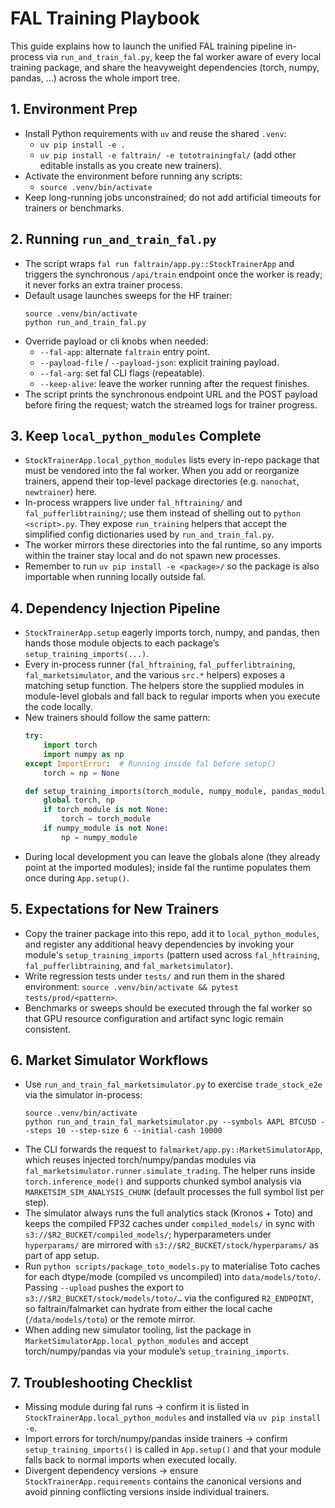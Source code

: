 # FAL Training Playbook

This guide explains how to launch the unified FAL training pipeline in-process
via `run_and_train_fal.py`, keep the fal worker aware of every local training
package, and share the heavyweight dependencies (torch, numpy, pandas, …)
across the whole import tree.

## 1. Environment Prep

- Install Python requirements with `uv` and reuse the shared `.venv`:
  - `uv pip install -e .`
  - `uv pip install -e faltrain/ -e tototrainingfal/` (add other editable
    installs as you create new trainers).
- Activate the environment before running any scripts:
  - `source .venv/bin/activate`
- Keep long-running jobs unconstrained; do not add artificial timeouts for
  trainers or benchmarks.

## 2. Running `run_and_train_fal.py`

- The script wraps `fal run faltrain/app.py::StockTrainerApp` and triggers the
  synchronous `/api/train` endpoint once the worker is ready; it never forks an
  extra trainer process.
- Default usage launches sweeps for the HF trainer:
  ```
  source .venv/bin/activate
  python run_and_train_fal.py
  ```
- Override payload or cli knobs when needed:
  - `--fal-app`: alternate `faltrain` entry point.
  - `--payload-file` / `--payload-json`: explicit training payload.
  - `--fal-arg`: set fal CLI flags (repeatable).
  - `--keep-alive`: leave the worker running after the request finishes.
- The script prints the synchronous endpoint URL and the POST payload before
  firing the request; watch the streamed logs for trainer progress.

## 3. Keep `local_python_modules` Complete

- `StockTrainerApp.local_python_modules` lists every in-repo package that must
  be vendored into the fal worker. When you add or reorganize trainers, append
  their top-level package directories (e.g. `nanochat`, `newtrainer`) here.
- In-process wrappers live under `fal_hftraining/` and `fal_pufferlibtraining/`;
  use them instead of shelling out to `python <script>.py`. They expose
  `run_training` helpers that accept the simplified config dictionaries used by
  `run_and_train_fal.py`.
- The worker mirrors these directories into the fal runtime, so any imports
  within the trainer stay local and do not spawn new processes.
- Remember to run `uv pip install -e <package>/` so the package is also
  importable when running locally outside fal.

## 4. Dependency Injection Pipeline

- `StockTrainerApp.setup` eagerly imports torch, numpy, and pandas, then hands
  those module objects to each package’s `setup_training_imports(...)`.
- Every in-process runner (`fal_hftraining`, `fal_pufferlibtraining`,
  `fal_marketsimulator`, and the various `src.*` helpers) exposes a matching
  setup function. The helpers store the supplied modules in module-level
  globals and fall back to regular imports when you execute the code locally.
- New trainers should follow the same pattern:
  ```python
  try:
      import torch
      import numpy as np
  except ImportError:  # Running inside fal before setup()
      torch = np = None

  def setup_training_imports(torch_module, numpy_module, pandas_module=None):
      global torch, np
      if torch_module is not None:
          torch = torch_module
      if numpy_module is not None:
          np = numpy_module
  ```
- During local development you can leave the globals alone (they already point
  at the imported modules); inside fal the runtime populates them once during
  `App.setup()`.

## 5. Expectations for New Trainers

- Copy the trainer package into this repo, add it to
  `local_python_modules`, and register any additional heavy dependencies by
  invoking your module's `setup_training_imports` (pattern used across
  `fal_hftraining`, `fal_pufferlibtraining`, and `fal_marketsimulator`).
- Write regression tests under `tests/` and run them in the shared environment:
  `source .venv/bin/activate && pytest tests/prod/<pattern>`.
- Benchmarks or sweeps should be executed through the fal worker so that GPU
  resource configuration and artifact sync logic remain consistent.

## 6. Market Simulator Workflows

- Use `run_and_train_fal_marketsimulator.py` to exercise `trade_stock_e2e` via
  the simulator in-process:
  ```
  source .venv/bin/activate
  python run_and_train_fal_marketsimulator.py --symbols AAPL BTCUSD --steps 10 --step-size 6 --initial-cash 10000
  ```
- The CLI forwards the request to `falmarket/app.py::MarketSimulatorApp`,
  which reuses injected torch/numpy/pandas modules via
  `fal_marketsimulator.runner.simulate_trading`.  The helper runs inside
  `torch.inference_mode()` and supports chunked symbol analysis via
  `MARKETSIM_SIM_ANALYSIS_CHUNK` (default processes the full symbol list per
  step).
- The simulator always runs the full analytics stack (Kronos + Toto) and keeps
  the compiled FP32 caches under `compiled_models/` in sync with
  `s3://$R2_BUCKET/compiled_models/`; hyperparameters under `hyperparams/` are
  mirrored with `s3://$R2_BUCKET/stock/hyperparams/` as part of app setup.
- Run `python scripts/package_toto_models.py` to materialise Toto caches for
  each dtype/mode (compiled vs uncompiled) into `data/models/toto/`.  Passing
  `--upload` pushes the export to `s3://$R2_BUCKET/stock/models/toto/…`
  via the configured `R2_ENDPOINT`, so faltrain/falmarket can hydrate from
  either the local cache (`/data/models/toto`) or the remote mirror.
- When adding new simulator tooling, list the package in
  `MarketSimulatorApp.local_python_modules` and accept torch/numpy/pandas via
  your module’s `setup_training_imports`.

## 7. Troubleshooting Checklist

- Missing module during fal runs → confirm it is listed in
  `StockTrainerApp.local_python_modules` and installed via `uv pip install -e`.
- Import errors for torch/numpy/pandas inside trainers → confirm
  `setup_training_imports()` is called in `App.setup()` and that your module
  falls back to normal imports when executed locally.
- Divergent dependency versions → ensure `StockTrainerApp.requirements`
  contains the canonical versions and avoid pinning conflicting versions inside
  individual trainers.

